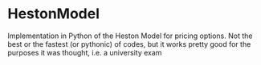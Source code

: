 # HestonModel
Implementation in Python of the Heston Model for pricing options. Not the best or the fastest (or pythonic) of codes, but it works pretty good for the purposes it was thought, i.e. a university exam
